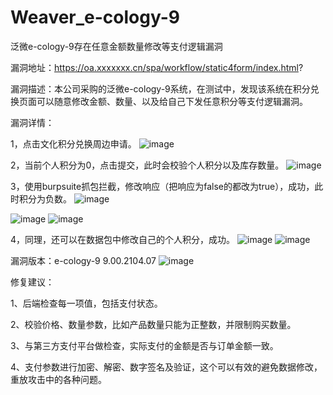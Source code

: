 # Weaver_e-cology-9
泛微e-cology-9存在任意金额数量修改等支付逻辑漏洞

漏洞地址：https://oa.xxxxxxx.cn/spa/workflow/static4form/index.html?

漏洞描述：本公司采购的泛微e-cology-9系统，在测试中，发现该系统在积分兑换页面可以随意修改金额、数量、以及给自己下发任意积分等支付逻辑漏洞。

漏洞详情：

1，点击文化积分兑换周边申请。
![image](https://github.com/user-attachments/assets/53ee0fa1-8348-4437-a79a-3dc23f231a4a)

2，当前个人积分为0，点击提交，此时会校验个人积分以及库存数量。
![image](https://github.com/user-attachments/assets/2d39d537-b076-462e-a012-3bdf1a7d8633)

3，使用burpsuite抓包拦截，修改响应（把响应为false的都改为true），成功，此时积分为负数。
![image](https://github.com/user-attachments/assets/0a464c21-f7dc-4215-99d0-aa739ca29678)

![image](https://github.com/user-attachments/assets/669a4fb9-507e-43b1-a60d-b8d70d318ef8)
![image](https://github.com/user-attachments/assets/bcea71c0-4c67-4252-804a-183af8537459)

4，同理，还可以在数据包中修改自己的个人积分，成功。
![image](https://github.com/user-attachments/assets/aa833283-fec0-42b4-a895-bc70661ff99f)
![image](https://github.com/user-attachments/assets/dfa75508-7ef0-48cf-95e2-a66ec8059f50)


漏洞版本：e-cology-9 9.00.2104.07
![image](https://github.com/user-attachments/assets/9fa4f2de-7a50-4d4f-b7d0-0af430c79b1b)

修复建议：

1、后端检查每一项值，包括支付状态。

2、校验价格、数量参数，比如产品数量只能为正整数，并限制购买数量。

3、与第三方支付平台做检查，实际支付的金额是否与订单金额一致。

4、支付参数进行加密、解密、数字签名及验证，这个可以有效的避免数据修改，重放攻击中的各种问题。

